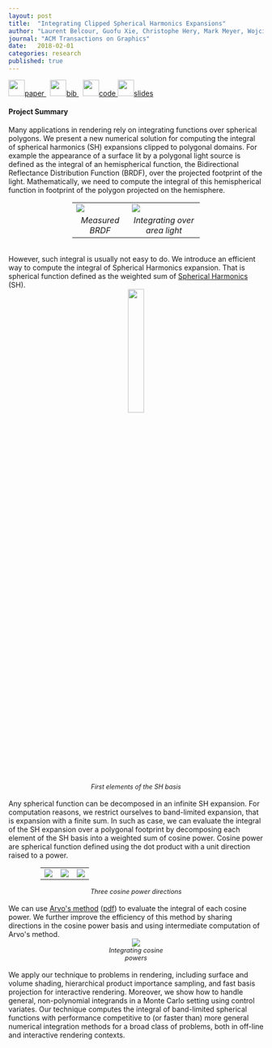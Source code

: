 ```yaml
---
layout: post
title:  "Integrating Clipped Spherical Harmonics Expansions"
author: "Laurent Belcour, Guofu Xie, Christophe Hery, Mark Meyer, Wojciech Jarosz, and Derek Nowrouzezahrai"
journal: "ACM Transactions on Graphics"
date:   2018-02-01
categories: research
published: true
---
```

<!-- <center><img src="{{ site.url | append: site.baseurl }}/data/images/shint/teaser.svg" /></center><br /> -->

<span>
   <a href="https://hal.inria.fr/hal-01695284/document">
      <img src="{{ site.url | append: site.baseurl }}/data/images/icon_pdf.png" height="32px">paper
   </a> &nbsp;
   <a href="https://hal.inria.fr/hal-01695284/bibtex">
      <img src="{{ site.url | append: site.baseurl }}/data/images/icon_latex.png" height="32px">bib
   </a> &nbsp;
   <a href="https://github.com/belcour/IntegralSH/">
      <img src="{{ site.url | append: site.baseurl }}/data/images/icon_zip.png" height="32px">code
   </a>
   <a href="https://belcour.github.io/blog/slides/2018-integration-sh/slides.html">
      <img src="{{ site.url | append: site.baseurl }}/data/images/icon_slides.png" height="32px">slides
   </a>
</span><br />

<h4>Project Summary</h4>
Many applications in rendering rely on integrating functions over spherical polygons. We present a new numerical solution for computing the integral of spherical harmonics (SH) expansions clipped to polygonal domains. For example the appearance of a surface lit by a polygonal light source is defined as the integral of an hemispherical function, the Bidirectional Reflectance Distribution Function (BRDF), over the projected footprint of the light. Mathematically, we need to compute the integral of this hemispherical function in footprint of the polygon projected on the hemisphere.
<center><div style="font-size: 90%;">
    <table style="width:50%;">
        <tr>
            <td><img src="{{ site.url | append: site.baseurl }}/data/images/shint/brdf.gif" /></td>
            <td><img src="{{ site.url | append: site.baseurl }}/data/images/shint/brdf_int.gif" /></td>
        </tr>
        <tr style="text-align: center;">
            <td><em>Measured BRDF</em></td>
            <td><em>Integrating over area light</em></td>
        </tr>        
    </table>
</div></center><br />
However, such integral is usually not easy to do. We introduce an efficient way to compute the integral of Spherical Harmonics expansion. That is spherical function defined as the weighted sum of <a href="https://en.wikipedia.org/wiki/Spherical_harmonics">Spherical Harmonics</a> (SH).
<center><div style="font-size: 90%;">
    <img style="width:25%;" src="{{ site.url | append: site.baseurl }}/data/images/shint/sh.gif" />
    <br />
    <em>First elements of the SH basis</em>
</div></center><br />
Any spherical function can be decomposed in an infinite SH expansion. For computation reasons, we restrict ourselves to band-limited expansion, that is expansion with a finite sum. In such as case, we can evaluate the integral of the SH expansion over a polygonal footprint by decomposing each element of the SH basis into a weighted sum of cosine power. Cosine power are spherical function defined using the dot product with a unit direction raised to a power.
<center style="font-size: 90%;">
    <table style="width:75%;">
        <tr>
            <td><img  src="{{ site.url | append: site.baseurl }}/data/images/shint/cos1.gif" /></td>
            <td><img  src="{{ site.url | append: site.baseurl }}/data/images/shint/cos2.gif" /></td>
            <td><img  src="{{ site.url | append: site.baseurl }}/data/images/shint/cos3.gif" /></td>
        </tr>
    </table>
    <em>Three cosine power directions</em>
</center><br />
We can use <a href="https://dl.acm.org/citation.cfm?id=218467">Arvo's method</a> (<a href="http://www.cs.virginia.edu/~jdl/bib/appearance/analytic%20models/arvo95.pdf">pdf</a>) to evaluate the integral of each cosine power. We further improve the efficiency of this method by sharing directions in the cosine power basis and using intermediate computation of Arvo's method.
<center><div style="width:25%; font-size: 90%;">
    <img  src="{{ site.url | append: site.baseurl }}/data/images/shint/cos_int.gif" />
    <br />
    <em>Integrating cosine powers</em>
</div></center><br />
We apply our technique to problems in rendering, including surface and volume shading, hierarchical product importance sampling, and fast basis projection for interactive rendering. Moreover, we show how to handle general, non-polynomial integrands in a Monte Carlo setting using control variates. Our technique computes the integral of band-limited spherical functions with performance competitive to (or faster than) more general numerical integration methods for a broad class of problems, both in off-line and interactive rendering contexts.